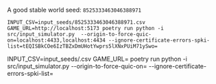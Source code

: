 A good stable world seed: `8525333463046388971`


```
INPUT_CSV=input_seeds/8525333463046388971.csv GAME_URL=http://localhost:5173 poetry run python -i src/input_simulator.py  --origin-to-force-quic-on=localhost:4433,localhost:4434 --ignore-certificate-errors-spki-list=tEQISBkCOe6IzTBZxDmUHotYwprs5lXNxPUiM71ySwo=
```
INPUT_CSV=input_seeds/<SEED>.csv GAME_URL=<URL> poetry run python -i src/input_simulator.py  --origin-to-force-quic-on=<URLS> --ignore-certificate-errors-spki-list=<LIST>
